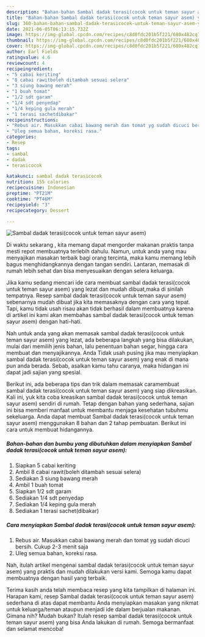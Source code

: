 ```yaml
---
description: "Bahan-bahan Sambal dadak terasi(cocok untuk teman sayur asem) yang nikmat Untuk Jualan"
title: "Bahan-bahan Sambal dadak terasi(cocok untuk teman sayur asem) yang nikmat Untuk Jualan"
slug: 360-bahan-bahan-sambal-dadak-terasicocok-untuk-teman-sayur-asem-yang-nikmat-untuk-jualan
date: 2021-06-05T06:13:15.732Z
image: https://img-global.cpcdn.com/recipes/c8d0fdc201b5f221/680x482cq70/sambal-dadak-terasicocok-untuk-teman-sayur-asem-foto-resep-utama.jpg
thumbnail: https://img-global.cpcdn.com/recipes/c8d0fdc201b5f221/680x482cq70/sambal-dadak-terasicocok-untuk-teman-sayur-asem-foto-resep-utama.jpg
cover: https://img-global.cpcdn.com/recipes/c8d0fdc201b5f221/680x482cq70/sambal-dadak-terasicocok-untuk-teman-sayur-asem-foto-resep-utama.jpg
author: Earl Fields
ratingvalue: 4.6
reviewcount: 4
recipeingredient:
- "5 cabai keriting"
- "8 cabai rawitboleh ditambah sesuai selera"
- "3 siung bawang merah"
- "1 buah tomat"
- "1/2 sdt garam"
- "1/4 sdt penyedap"
- "1/4 keping gula merah"
- "1 terasi sachetdibakar"
recipeinstructions:
- "Rebus air. Masukkan cabai bawang merah dan tomat yg sudah dicuci bersih. Cukup 2-3 menit saja"
- "Uleg semua bahan, koreksi rasa."
categories:
- Resep
tags:
- sambal
- dadak
- terasicocok

katakunci: sambal dadak terasicocok 
nutrition: 155 calories
recipecuisine: Indonesian
preptime: "PT21M"
cooktime: "PT46M"
recipeyield: "3"
recipecategory: Dessert

---
```



![Sambal dadak terasi(cocok untuk teman sayur asem)](https://img-global.cpcdn.com/recipes/c8d0fdc201b5f221/680x482cq70/sambal-dadak-terasicocok-untuk-teman-sayur-asem-foto-resep-utama.jpg)

Di waktu  sekarang , kita memang dapat mengorder makanan praktis tanpa mesti repot membuatnya terlebih dahulu. Namun, untuk anda yang mau menyajikan masakan terbaik bagi orang tercinta, maka kamu memang lebih bagus menghidangkannya dengan tangan sendiri. Lantaran, memasak di rumah lebih sehat dan bisa menyesuaikan dengan selera keluarga.

Jika kamu sedang mencari ide cara membuat sambal dadak terasi(cocok untuk teman sayur asem) yang lezat dan mudah dibuat,maka di sinilah tempatnya. Resep sambal dadak terasi(cocok untuk teman sayur asem)  sebenarnya mudah dibuat jika kita memasaknya dengan cara yang tepat. Tapi, kamu tidak usah risau akan tidak berhasil dalam membuatnya 
karena di artikel ini kami akan membahas sambal dadak terasi(cocok untuk teman sayur asem) dengan hati-hati.  



Nah untuk anda yang akan memasak sambal dadak terasi(cocok untuk teman sayur asem) yang lezat, ada beberapa langkah yang bisa dilakukan, mulai dari memilih jenis bahan, lalu penentuan bahan segar, hingga cara membuat dan menyajikannya. Anda Tidak usah pusing jika mau menyiapkan sambal dadak terasi(cocok untuk teman sayur asem) yang enak di mana pun anda berada. Sebab, asalkan kamu  tahu caranya, maka hidangan ini dapat jadi sajian yang spesial.

Berikut ini, ada beberapa tips dan trik dalam memasak caramembuat sambal dadak terasi(cocok untuk teman sayur asem) yang siap dikreasikan. Kali ini, yuk kita coba kreasikan sambal dadak terasi(cocok untuk teman sayur asem) sendiri di rumah. Tetap dengan bahan yang sederhana, sajian ini bisa memberi manfaat untuk membantu menjaga kesehatan tubuhmu sekeluarga. Anda dapat membuat Sambal dadak terasi(cocok untuk teman sayur asem) menggunakan 8 bahan dan 2 tahap pembuatan. Berikut ini cara untuk membuat hidangannya.

<!--inarticleads1-->

##### Bahan-bahan dan bumbu yang dibutuhkan dalam menyiapkan Sambal dadak terasi(cocok untuk teman sayur asem):

1. Siapkan 5 cabai keriting
1. Ambil 8 cabai rawit(boleh ditambah sesuai selera)
1. Sediakan 3 siung bawang merah
1. Ambil 1 buah tomat
1. Siapkan 1/2 sdt garam
1. Sediakan 1/4 sdt penyedap
1. Sediakan 1/4 keping gula merah
1. Sediakan 1 terasi sachet(dibakar)




<!--inarticleads2-->

##### Cara menyiapkan Sambal dadak terasi(cocok untuk teman sayur asem):

1. Rebus air. Masukkan cabai bawang merah dan tomat yg sudah dicuci bersih. Cukup 2-3 menit saja
1. Uleg semua bahan, koreksi rasa.




Nah, itulah artikel mengenai  sambal dadak terasi(cocok untuk teman sayur asem)  yang praktis dan mudah dilakukan versi kami. Semoga kamu dapat membuatnya dengan hasil yang terbaik. 

Terima kasih anda telah membaca resep yang kita tampilkan di halaman ini. Harapan kami, resep  Sambal dadak terasi(cocok untuk teman sayur asem) sederhana di atas dapat membantu Anda menyiapkan masakan yang nikmat untuk keluarga/teman ataupun menjadi ide dalam berjualan makanan. Gimana nih? Mudah bukan? Itulah resep sambal dadak terasi(cocok untuk teman sayur asem) yang bisa Anda lakukan di rumah. Semoga bermanfaat dan selamat mencoba!


